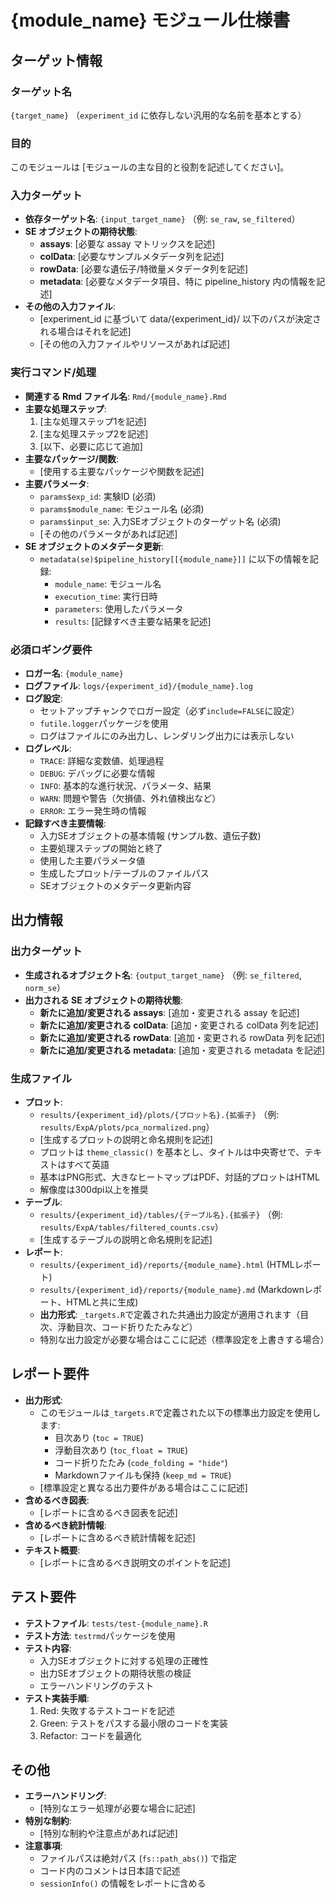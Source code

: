 # {module_name} モジュール仕様書

## ターゲット情報

### ターゲット名
`{target_name}` （`experiment_id` に依存しない汎用的な名前を基本とする）

### 目的
このモジュールは [モジュールの主な目的と役割を記述してください]。

### 入力ターゲット
- **依存ターゲット名**: `{input_target_name}` （例: `se_raw`, `se_filtered`）
- **SE オブジェクトの期待状態**:
  - **assays**: [必要な assay マトリックスを記述]
  - **colData**: [必要なサンプルメタデータ列を記述]
  - **rowData**: [必要な遺伝子/特徴量メタデータ列を記述]
  - **metadata**: [必要なメタデータ項目、特に pipeline_history 内の情報を記述]
- **その他の入力ファイル**:
  - [experiment_id に基づいて data/{experiment_id}/ 以下のパスが決定される場合はそれを記述]
  - [その他の入力ファイルやリソースがあれば記述]

### 実行コマンド/処理
- **関連する Rmd ファイル名**: `Rmd/{module_name}.Rmd`
- **主要な処理ステップ**:
  1. [主な処理ステップ1を記述]
  2. [主な処理ステップ2を記述]
  3. [以下、必要に応じて追加]
- **主要なパッケージ/関数**:
  - [使用する主要なパッケージや関数を記述]
- **主要パラメータ**:
  - `params$exp_id`: 実験ID (必須)
  - `params$module_name`: モジュール名 (必須)
  - `params$input_se`: 入力SEオブジェクトのターゲット名 (必須)
  - [その他のパラメータがあれば記述]
- **SE オブジェクトのメタデータ更新**:
  - `metadata(se)$pipeline_history[[{module_name}]]` に以下の情報を記録:
    - `module_name`: モジュール名
    - `execution_time`: 実行日時
    - `parameters`: 使用したパラメータ
    - `results`: [記録すべき主要な結果を記述]

### 必須ロギング要件
- **ロガー名**: `{module_name}`
- **ログファイル**: `logs/{experiment_id}/{module_name}.log`
- **ログ設定**:
  - セットアップチャンクでロガー設定（必ず`include=FALSE`に設定）
  - `futile.logger`パッケージを使用
  - ログはファイルにのみ出力し、レンダリング出力には表示しない
- **ログレベル**:
  - `TRACE`: 詳細な変数値、処理過程
  - `DEBUG`: デバッグに必要な情報
  - `INFO`: 基本的な進行状況、パラメータ、結果
  - `WARN`: 問題や警告（欠損値、外れ値検出など）
  - `ERROR`: エラー発生時の情報
- **記録すべき主要情報**:
  - 入力SEオブジェクトの基本情報 (サンプル数、遺伝子数)
  - 主要処理ステップの開始と終了
  - 使用した主要パラメータ値
  - 生成したプロット/テーブルのファイルパス
  - SEオブジェクトのメタデータ更新内容

## 出力情報

### 出力ターゲット
- **生成されるオブジェクト名**: `{output_target_name}` （例: `se_filtered`, `norm_se`）
- **出力される SE オブジェクトの期待状態**:
  - **新たに追加/変更される assays**: [追加・変更される assay を記述]
  - **新たに追加/変更される colData**: [追加・変更される colData 列を記述]
  - **新たに追加/変更される rowData**: [追加・変更される rowData 列を記述]
  - **新たに追加/変更される metadata**: [追加・変更される metadata を記述]

### 生成ファイル
- **プロット**:
  - `results/{experiment_id}/plots/{プロット名}.{拡張子}` （例: `results/ExpA/plots/pca_normalized.png`）
  - [生成するプロットの説明と命名規則を記述]
  - プロットは `theme_classic()` を基本とし、タイトルは中央寄せで、テキストはすべて英語
  - 基本はPNG形式、大きなヒートマップはPDF、対話的プロットはHTML
  - 解像度は300dpi以上を推奨
- **テーブル**:
  - `results/{experiment_id}/tables/{テーブル名}.{拡張子}` （例: `results/ExpA/tables/filtered_counts.csv`）
  - [生成するテーブルの説明と命名規則を記述]
- **レポート**:
  - `results/{experiment_id}/reports/{module_name}.html` (HTMLレポート)
  - `results/{experiment_id}/reports/{module_name}.md` (Markdownレポート、HTMLと共に生成)
  - **出力形式**: `_targets.R`で定義された共通出力設定が適用されます（目次、浮動目次、コード折りたたみなど）
  - 特別な出力設定が必要な場合はここに記述（標準設定を上書きする場合）

## レポート要件
- **出力形式**:
  - このモジュールは`_targets.R`で定義された以下の標準出力設定を使用します:
    - 目次あり (`toc = TRUE`)
    - 浮動目次あり (`toc_float = TRUE`)
    - コード折りたたみ (`code_folding = "hide"`)
    - Markdownファイルも保持 (`keep_md = TRUE`)
  - [標準設定と異なる出力要件がある場合はここに記述]
- **含めるべき図表**:
  - [レポートに含めるべき図表を記述]
- **含めるべき統計情報**:
  - [レポートに含めるべき統計情報を記述]
- **テキスト概要**:
  - [レポートに含めるべき説明文のポイントを記述]

## テスト要件
- **テストファイル**: `tests/test-{module_name}.R`
- **テスト方法**: `testrmd`パッケージを使用
- **テスト内容**:
  - 入力SEオブジェクトに対する処理の正確性
  - 出力SEオブジェクトの期待状態の検証
  - エラーハンドリングのテスト
- **テスト実装手順**:
  1. Red: 失敗するテストコードを記述
  2. Green: テストをパスする最小限のコードを実装
  3. Refactor: コードを最適化

## その他
- **エラーハンドリング**:
  - [特別なエラー処理が必要な場合に記述]
- **特別な制約**:
  - [特別な制約や注意点があれば記述]
- **注意事項**:
  - ファイルパスは絶対パス (`fs::path_abs()`) で指定
  - コード内のコメントは日本語で記述
  - `sessionInfo()` の情報をレポートに含める 